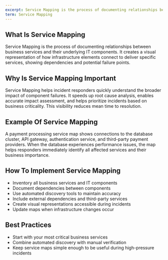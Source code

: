 ```yaml
---
excerpt: Service Mapping is the process of documenting relationships between business services and their underlying IT components.
term: Service Mapping
---
```

## What Is Service Mapping

Service Mapping is the process of documenting relationships between business services and their underlying IT components. It creates a visual representation of how infrastructure elements connect to deliver specific services, showing dependencies and potential failure points.

## Why Is Service Mapping Important

Service Mapping helps incident responders quickly understand the broader impact of component failures. It speeds up root cause analysis, enables accurate impact assessment, and helps prioritize incidents based on business criticality. This visibility reduces mean time to resolution.

## Example Of Service Mapping

A payment processing service map shows connections to the database cluster, API gateway, authentication service, and third-party payment providers. When the database experiences performance issues, the map helps responders immediately identify all affected services and their business importance.

## How To Implement Service Mapping

- Inventory all business services and IT components
- Document dependencies between components
- Use automated discovery tools to maintain accuracy
- Include external dependencies and third-party services
- Create visual representations accessible during incidents
- Update maps when infrastructure changes occur

## Best Practices

- Start with your most critical business services
- Combine automated discovery with manual verification
- Keep service maps simple enough to be useful during high-pressure incidents